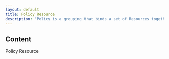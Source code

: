 ```yaml
---
layout: default
title: Policy Resource
description: "Policy is a grouping that binds a set of Resources together under a session or key within the HBX. It represents a Person or Member covered under a Qualifying Health Plan with a start date and a stop date, in other words, for a specific period of time."
---
```


## Content ##
Policy Resource